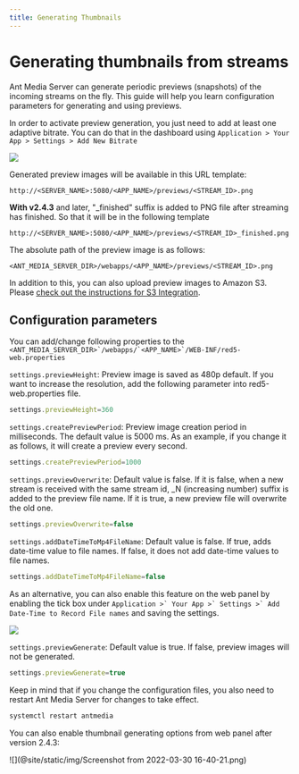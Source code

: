 ```yaml
---
title: Generating Thumbnails
---
```


# Generating thumbnails from streams

Ant Media Server can generate periodic previews (snapshots) of the incoming streams on the fly. This guide will help you learn configuration parameters for generating and using previews.

In order to activate preview generation, you just need to add at least one adaptive bitrate. You can do that in the dashboard using ```Application > Your App > Settings > Add New Bitrate```

![](@site/static/img/preview_1.png)

Generated preview images will be available in this URL template:

```
http://<SERVER_NAME>:5080/<APP_NAME>/previews/<STREAM_ID>.png
```

**With v2.4.3** and later, "\_finished" suffix is added to PNG file after streaming has finished. So that it will be in the following template

```
http://<SERVER_NAME>:5080/<APP_NAME>/previews/<STREAM_ID>_finished.png
```

The absolute path of the preview image is as follows:

```
<ANT_MEDIA_SERVER_DIR>/webapps/<APP_NAME>/previews/<STREAM_ID>.png
```

In addition to this, you can also upload preview images to Amazon S3. Please [check out the instructions for S3 Integration](/v1/docs/amazon-aws-s3-integration).

## Configuration parameters

You can add/change following properties to the ```<ANT_MEDIA_SERVER_DIR>`/webapps/`<APP_NAME>`/WEB-INF/red5-web.properties```

```settings.previewHeight```: Preview image is saved as 480p default. If you want to increase the resolution, add the following parameter into red5-web.properties file.

```js
settings.previewHeight=360
```

```settings.createPreviewPeriod```: Preview image creation period in milliseconds. The default value is 5000 ms. As an example, if you change it as follows, it will create a preview every second.

```js
settings.createPreviewPeriod=1000
```

```settings.previewOverwrite```: Default value is false. If it is false, when a new stream is received with the same stream id, \_N (increasing number) suffix is added to the preview file name. If it is true, a new preview file will overwrite the old one.

```js
settings.previewOverwrite=false
```

```settings.addDateTimeToMp4FileName```: Default value is false. If true, adds date-time value to file names. If false, it does not add date-time values to file names.

```js
settings.addDateTimeToMp4FileName=false
```

As an alternative, you can also enable this feature on the web panel by enabling the tick box under ```Application >` Your App >` Settings >` Add Date-Time to Record File names``` and saving the settings.

![](@site/static/img/preview_2.png)

```settings.previewGenerate```: Default value is true. If false, preview images will not be generated.

```js
settings.previewGenerate=true
```

Keep in mind that if you change the configuration files, you also need to restart Ant Media Server for changes to take effect.

```js
systemctl restart antmedia
```

You can also enable thumbnail generating options from web panel after version 2.4.3:  
  
![](@site/static/img/Screenshot from 2022-03-30 16-40-21.png)